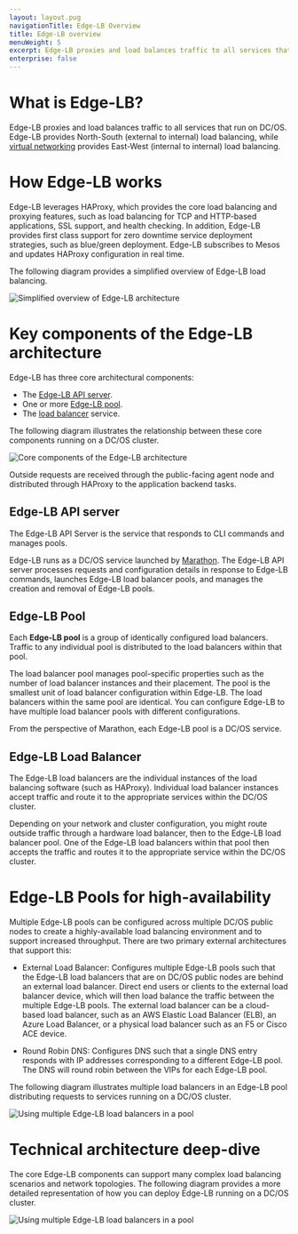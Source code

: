 ```yaml
---
layout: layout.pug
navigationTitle: Edge-LB Overview
title: Edge-LB overview
menuWeight: 5
excerpt: Edge-LB proxies and load balances traffic to all services that run on DC/OS.
enterprise: false
---
```


# What is Edge-LB?
Edge-LB proxies and load balances traffic to all services that run on DC/OS. Edge-LB provides North-South (external to internal) load balancing, while [virtual networking](/latest/networking/load-balancing-vips/) provides East-West (internal to internal) load balancing.

# How Edge-LB works
Edge-LB leverages HAProxy, which provides the core load balancing and proxying features, such as load balancing for TCP and HTTP-based applications, SSL support, and health checking. In addition, Edge-LB provides first class support for zero downtime service deployment strategies, such as blue/green deployment. Edge-LB subscribes to Mesos and updates HAProxy configuration in real time.

The following diagram provides a simplified overview of Edge-LB load balancing.

<p>
<img src="/img/Edge-LB-1.png" alt="Simplified overview of Edge-LB architecture">
<p>

# Key components of the Edge-LB architecture

Edge-LB has three core architectural components:
- The [Edge-LB API server](#edge-lb-api-server).
- One or more [Edge-LB pool](#edge-lb-pool).
- The [load balancer](#edge-lb-load-balancer) service.

The following diagram illustrates the relationship between these core components running on a DC/OS cluster.

<p>
<img src="/img/Edge-LB-2.png" alt="Core components of the Edge-LB architecture">
</p>

Outside requests are received through the public-facing agent node and distributed through HAProxy to the application backend tasks.

<a name="edge-lb-api-server"></a>

## Edge-LB API server

The Edge-LB API Server is the service that responds to CLI commands and manages pools.

Edge-LB runs as a DC/OS service launched by [Marathon](/latest/deploying-services/). The Edge-LB API server processes requests and configuration details in response to Edge-LB commands, launches Edge-LB load balancer pools, and manages the creation and removal of Edge-LB pools. 

<a name="edge-lb-pool"></a>

## Edge-LB Pool

Each **Edge-LB pool** is a group of identically configured load balancers. Traffic to any individual pool is distributed to the load balancers within that pool. 

The load balancer pool manages pool-specific properties such as the number of load balancer instances and their placement. The pool is the smallest unit of load balancer configuration within Edge-LB. The load balancers within the same pool are identical. You can configure Edge-LB to have multiple load balancer pools with different configurations.

From the perspective of Marathon, each Edge-LB pool is a DC/OS service.

<a name="edge-lb-load-balancer"></a>

## Edge-LB Load Balancer

The Edge-LB load balancers are the individual instances of the load balancing software (such as HAProxy). Individual load balancer instances accept traffic and route it to the appropriate services within the DC/OS cluster.

Depending on your network and cluster configuration, you might route outside traffic through a hardware load balancer, then to the Edge-LB load balancer pool. One of the Edge-LB load balancers within that pool then accepts the traffic and routes it to the appropriate service within the DC/OS cluster.

# Edge-LB Pools for high-availability

Multiple Edge-LB pools can be configured across multiple DC/OS public nodes to create a highly-available load balancing environment and to support increased throughput. There are two primary external architectures that support this:

- External Load Balancer: Configures multiple Edge-LB pools such that the Edge-LB load balancers that are on DC/OS public nodes are behind an external load balancer. Direct end users or clients to the external load balancer device, which will then load balance the traffic between the multiple Edge-LB pools. The external load balancer can be a cloud-based load balancer, such as an AWS Elastic Load Balancer (ELB), an Azure Load Balancer, or a physical load balancer such as an F5 or Cisco ACE device.

- Round Robin DNS: Configures DNS such that a single DNS entry responds with IP addresses corresponding to a different Edge-LB pool. The DNS will round robin between the VIPs for each Edge-LB pool.

The following diagram illustrates multiple load balancers in an Edge-LB pool distributing requests to services running on a DC/OS cluster.

<p>
<img src="/img/Edge-LB-3.png" alt="Using multiple Edge-LB load balancers in a pool">
</p>

# Technical architecture deep-dive
The core Edge-LB components can support many complex load balancing scenarios and network topologies. The following diagram provides a more detailed representation of how you can deploy Edge-LB running on a DC/OS cluster.

<p>
<img src="/img/Edge-LB-4.png" alt="Using multiple Edge-LB load balancers in a pool">
</p>